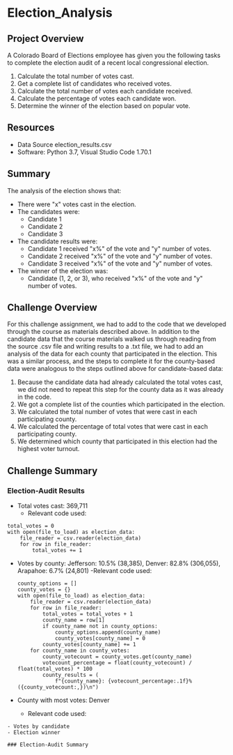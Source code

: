 # Election_Analysis

## Project Overview
A Colorado Board of Elections employee has given you the following tasks to complete the election audit of a recent local congressional election.

1. Calculate the total number of votes cast.
2. Get a complete list of candidates who received votes.
3. Calculate the total number of votes each candidate received.
4. Calculate the percentage of votes each candidate won.
5. Determine the winner of the election based on popular vote.

## Resources
- Data Source election_results.csv
- Software: Python 3.7, Visual Studio Code 1.70.1

## Summary
The analysis of the election shows that:
- There were "x" votes cast in the election.
- The candidates were:
    - Candidate 1
    - Candidate 2
    - Candidate 3
- The candidate results were:
    - Candidate 1 received "x%" of the vote and "y" number of votes.
    - Candidate 2 received "x%" of the vote and "y" number of votes.
    - Candidate 3 received "x%" of the vote and "y" number of votes.
- The winner of the election was:
    - Candidate (1, 2, or 3), who received "x%" of the vote and "y" number of votes.

## Challenge Overview

For this challenge assignment, we had to add to the code that we developed through the course as materials described above. In addition to the candidate data that the course materials walked us through reading from the source .csv file and writing results to a .txt file, we had to add an analysis of the data for each county that participated in the election. This was a similar process, and the steps to complete it for the county-based data were analogous to the steps outlined above for candidate-based data:

1. Because the candidate data had already calculated the total votes cast, we did not need to repeat this step for the county data as it was already in the code.
2. We got a complete list of the counties which participated in the election.
3. We calculated the total number of votes that were cast in each participating county.
4. We calculated the percentage of total votes that were cast in each participating county.
5. We determined which county that participated in this election had the highest voter turnout.

## Challenge Summary
### Election-Audit Results

- Total votes cast: 369,711
    - Relevant code used:
```
total_votes = 0
with open(file_to_load) as election_data:
    file_reader = csv.reader(election_data)
    for row in file_reader:
        total_votes += 1
```
        
- Votes by county: Jefferson: 10.5% (38,385), Denver: 82.8% (306,055), Arapahoe: 6.7% (24,801)
    -Relevant code used:
    ```
    county_options = []
    county_votes = {}
    with open(file_to_load) as election_data:
        file_reader = csv.reader(election_data)
        for row in file_reader:
            total_votes = total_votes + 1
            county_name = row[1]
            if county_name not in county_options:
                county_options.append(county_name)
                county_votes[county_name] = 0
            county_votes[county_name] += 1
        for county_name in county_votes:
            county_votecount = county_votes.get(county_name)
            votecount_percentage = float(county_votecount) / float(total_votes) * 100
            county_results = (
                f"{county_name}: {votecount_percentage:.1f}% ({county_votecount:,})\n")
    ```

- County with most votes: Denver
    - Relevant code used:
```
- Votes by candidate
- Election winner

### Election-Audit Summary
